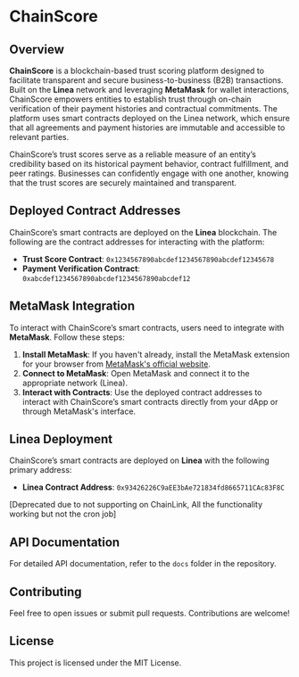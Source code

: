 # ChainScore

## Overview

**ChainScore** is a blockchain-based trust scoring platform designed to facilitate transparent and secure business-to-business (B2B) transactions. Built on the **Linea** network and leveraging **MetaMask** for wallet interactions, ChainScore empowers entities to establish trust through on-chain verification of their payment histories and contractual commitments. The platform uses smart contracts deployed on the Linea network, which ensure that all agreements and payment histories are immutable and accessible to relevant parties.

ChainScore’s trust scores serve as a reliable measure of an entity’s credibility based on its historical payment behavior, contract fulfillment, and peer ratings. Businesses can confidently engage with one another, knowing that the trust scores are securely maintained and transparent.

## Deployed Contract Addresses

ChainScore’s smart contracts are deployed on the **Linea** blockchain. The following are the contract addresses for interacting with the platform:

- **Trust Score Contract**: `0x1234567890abcdef1234567890abcdef12345678`
- **Payment Verification Contract**: `0xabcdef1234567890abcdef1234567890abcdef12`

## MetaMask Integration

To interact with ChainScore’s smart contracts, users need to integrate with **MetaMask**. Follow these steps:

1. **Install MetaMask**: If you haven't already, install the MetaMask extension for your browser from [MetaMask's official website](https://metamask.io/).
2. **Connect to MetaMask**: Open MetaMask and connect it to the appropriate network (Linea).
3. **Interact with Contracts**: Use the deployed contract addresses to interact with ChainScore’s smart contracts directly from your dApp or through MetaMask's interface.

## Linea Deployment

ChainScore’s smart contracts are deployed on **Linea** with the following primary address:

- **Linea Contract Address**: `0x93426226C9aEE3bAe721834fd8665711CAc83F8C`

[Deprecated due to not supporting on ChainLink, All the functionality working but not the cron job]

## API Documentation

For detailed API documentation, refer to the `docs` folder in the repository.

## Contributing

Feel free to open issues or submit pull requests. Contributions are welcome!

## License

This project is licensed under the MIT License.
